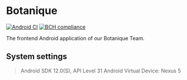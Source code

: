 # Botanique

[![Android CI](https://github.com/Alex-XJK/Botanique/actions/workflows/android.yml/badge.svg?branch=master)](https://github.com/Alex-XJK/Botanique/actions/workflows/android.yml)
[![BCH compliance](https://bettercodehub.com/edge/badge/Alex-XJK/Botanique?branch=master)](https://bettercodehub.com/)

The frontend Android application of our Botanique Team.

## System settings

> Android SDK 12.0(S), API Level 31
> Android Virtual Device: Nexus 5
